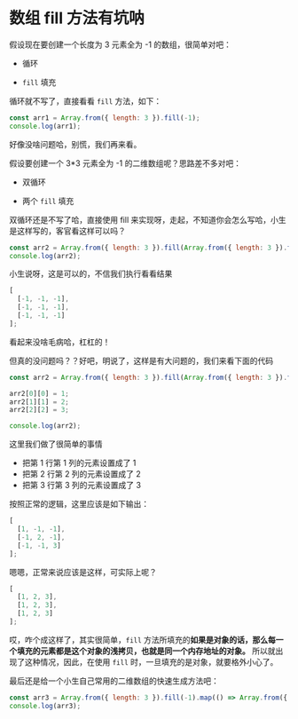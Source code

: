 # 数组 fill 方法有坑呐

假设现在要创建一个长度为 3 元素全为 -1 的数组，很简单对吧：

- 循环

- `fill` 填充

循环就不写了，直接看看 `fill` 方法，如下：

```js
const arr1 = Array.from({ length: 3 }).fill(-1);
console.log(arr1);
```

好像没啥问题哈，别慌，我们再来看。

假设要创建一个 3*3 元素全为 -1 的二维数组呢？思路差不多对吧：

- 双循环

- 两个 `fill` 填充

双循环还是不写了哈，直接使用 fill 来实现呀，走起，不知道你会怎么写哈，小生是这样写的，客官看这样可以吗？

```js
const arr2 = Array.from({ length: 3 }).fill(Array.from({ length: 3 }).fill(-1));
console.log(arr2);
```

小生说呀，这是可以的，不信我们执行看看结果

```js
[
  [-1, -1, -1],
  [-1, -1, -1],
  [-1, -1, -1]
];
```

看起来没啥毛病哈，杠杠的！

但真的没问题吗？？好吧，明说了，这样是有大问题的，我们来看下面的代码

```js
const arr2 = Array.from({ length: 3 }).fill(Array.from({ length: 3 }).fill(-1));

arr2[0][0] = 1;
arr2[1][1] = 2;
arr2[2][2] = 3;

console.log(arr2);
```

这里我们做了很简单的事情

- 把第 1 行第 1 列的元素设置成了 1
- 把第 2 行第 2 列的元素设置成了 2
- 把第 3 行第 3 列的元素设置成了 3

按照正常的逻辑，这里应该是如下输出：

```js
[
  [1, -1, -1],
  [-1, 2, -1],
  [-1, -1, 3]
];
```

嗯嗯，正常来说应该是这样，可实际上呢？

```js
[
  [1, 2, 3],
  [1, 2, 3],
  [1, 2, 3]
];
```

哎，咋个成这样了，其实很简单，`fill` 方法所填充的**如果是对象的话，那么每一个填充的元素都是这个对象的浅拷贝，也就是同一个内存地址的对象。** 所以就出现了这种情况，因此，在使用 `fill` 时，一旦填充的是对象，就要格外小心了。

最后还是给一个小生自己常用的二维数组的快速生成方法吧：

```js
const arr3 = Array.from({ length: 3 }).fill(-1).map(() => Array.from({ length: 3 }).fill(-1));
console.log(arr3);
```
